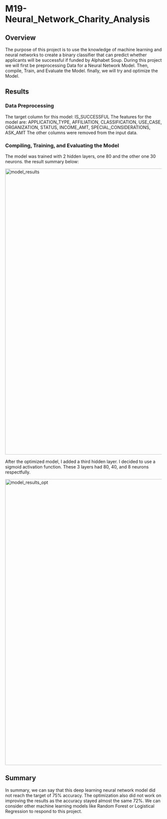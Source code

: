 # M19-Neural_Network_Charity_Analysis

## Overview 
The purpose of this project is to use the knowledge of machine learning and neural networks to create a binary classifier that can predict whether applicants will be successful if funded by Alphabet Soup.
During this project we will first be preprocessing Data for a Neural Network Model. Then, compile, Train, and Evaluate the Model. finally, we will try and optimize the Model.

## Results 

### Data Preprocessing

The target column for this model: IS_SUCCESSFUL
The features for the model are: APPLICATION_TYPE, AFFILIATION, CLASSIFICATION, USE_CASE, ORGANIZATION, STATUS, INCOME_AMT, SPECIAL_CONSIDERATIONS, ASK_AMT
The other columns were removed from the input data.

### Compiling, Training, and Evaluating the Model

The model was trained with 2 hidden layers, one 80 and the other one 30 neurons. the result summary below: 

<img width="919" alt="model_results" src="https://user-images.githubusercontent.com/91625564/155923345-3ad7e2c1-854b-4845-900d-d5757c02f683.png">



After the optimized model, I added a third hidden layer. I decided to use a sigmoid activation function. These 3 layers had 80, 40, and 8 neurons respectfully.

<img width="919" alt="model_results_opt" src="https://user-images.githubusercontent.com/91625564/155923378-1c5f16bd-0cca-4be5-8103-06174146c5bc.png">



## Summary 

In summary, we can say that this deep learning neural network model did not reach the target of 75% accuracy. The optimization also did not work on improving the results as the accuracy stayed almost the same 72%. 
We can consider other machine learning models like Random Forest or Logistical Regression to respond to this project.



